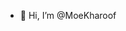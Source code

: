 - 👋 Hi, I’m @MoeKharoof

<!---
MoeKharoof/MoeKharoof is a ✨ special ✨ repository because its `README.md` (this file) appears on your GitHub profile.
You can click the Preview link to take a look at your changes.
--->
